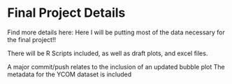 # Final Project Details

Find more details here:
Here I will be putting most of the data necessary for the final project!!

There will be R Scripts included, as well as draft plots, and excel files.

A major commit/push relates to the inclusion of an updated bubble plot
The metadata for the YCOM dataset is included

